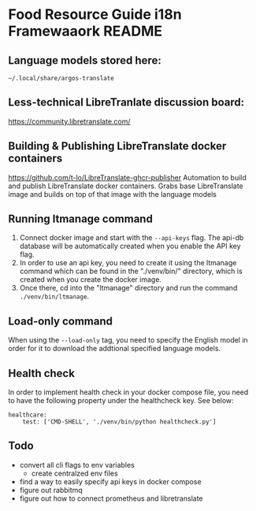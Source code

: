 # Food Resource Guide i18n Framewaaork README

## Language models stored here:  
`~/.local/share/argos-translate`

## Less-technical LibreTranlate discussion board:  
https://community.libretranslate.com/


## Building & Publishing LibreTranslate docker containers
https://github.com/t-lo/LibreTranslate-ghcr-publisher
Automation to build and publish LibreTranslate docker containers. Grabs base LibreTranslate image and builds on top of that image with the language models

## Running ltmanage command
1. Connect docker image and start with the `--api-keys` flag. The api-db database will be automatically created when you enable the API key flag.
2. In order to use an api key, you need to create it using the ltmanage command which can be found in the "./venv/bin/" directory, which is created when you create the docker image.
3. Once there, cd into the "ltmanage" directory and run the command `./venv/bin/ltmanage`.

## Load-only command
When using the `--load-only` tag, you need to specify the English model in order for it to download the addtional specified language models. 

## Health check
In order to implement health check in your docker compose file, you need to have the following property under the healthcheck key. See below:
```
healthcare:
    test: ['CMD-SHELL', './venv/bin/python healthcheck.py']
```

## Todo
- convert all cli flags to env variables
    - create centralzed env files
- find a way to easily specify api keys in docker compose
- figure out rabbitmq
- figure out how to connect prometheus and libretranslate